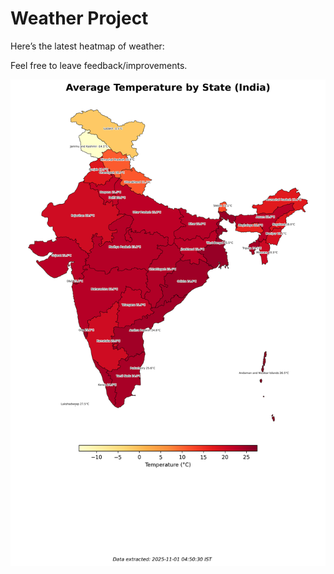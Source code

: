 # Weather Project

Here’s the latest heatmap of weather:

Feel free to leave feedback/improvements.

![India Heatmap](docs/assets/india_heatmap.png?v=054441)
